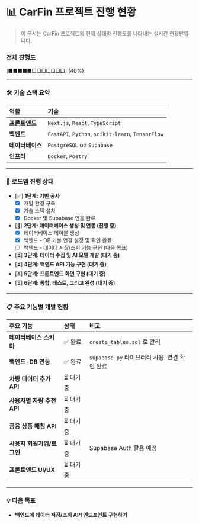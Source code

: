 # 📊 CarFin 프로젝트 진행 현황

> 이 문서는 CarFin 프로젝트의 현재 상태와 진행도를 나타내는 실시간 현황판입니다.

### 전체 진행도

[■■■■■□□□□□□□] (40%)

---

### 🛠️ 기술 스택 요약

| 역할 | 기술 |
| :--- | :--- |
| **프론트엔드** | `Next.js`, `React`, `TypeScript` |
| **백엔드** | `FastAPI`, `Python`, `scikit-learn`, `TensorFlow` |
| **데이터베이스** | `PostgreSQL` on `Supabase` |
| **인프라** | `Docker`, `Poetry` |

---

### 🚀 로드맵 진행 상태

-   [✅] **1단계: 기반 공사**
    -   [x] 개발 환경 구축
    -   [x] 기술 스택 설치
    -   [x] Docker 및 Supabase 연동 완료

-   [🎯] **2단계: 데이터베이스 생성 및 연동 (진행 중)**
    -   [x] 데이터베이스 테이블 생성
    -   [x] 백엔드 - DB 기본 연결 설정 및 확인 완료
    -   [ ] 백엔드 - 데이터 저장/조회 기능 구현 (다음 목표)

-   [⏳] **3단계: 데이터 수집 및 AI 모델 개발 (대기 중)**
-   [⏳] **4단계: 백엔드 API 기능 구현 (대기 중)**
-   [⏳] **5단계: 프론트엔드 화면 구현 (대기 중)**
-   [⏳] **6단계: 통합, 테스트, 그리고 완성 (대기 중)**

---

### 📋 주요 기능별 개발 현황

| 주요 기능 | 상태 | 비고 |
| :--- | :--- | :--- |
| **데이터베이스 스키마** | ✅ 완료 | `create_tables.sql` 로 관리 |
| **백엔드-DB 연동** | ✅ 완료 | `supabase-py` 라이브러리 사용. 연결 확인 완료. |
| **차량 데이터 추가 API** | ⏳ 대기 중 | |
| **사용자별 차량 추천 API** | ⏳ 대기 중 | |
| **금융 상품 매칭 API** | ⏳ 대기 중 | |
| **사용자 회원가입/로그인** | ⏳ 대기 중 | Supabase Auth 활용 예정 |
| **프론트엔드 UI/UX** | ⏳ 대기 중 | |

---

### 💡 다음 목표

*   **백엔드에 데이터 저장/조회 API 엔드포인트 구현하기**